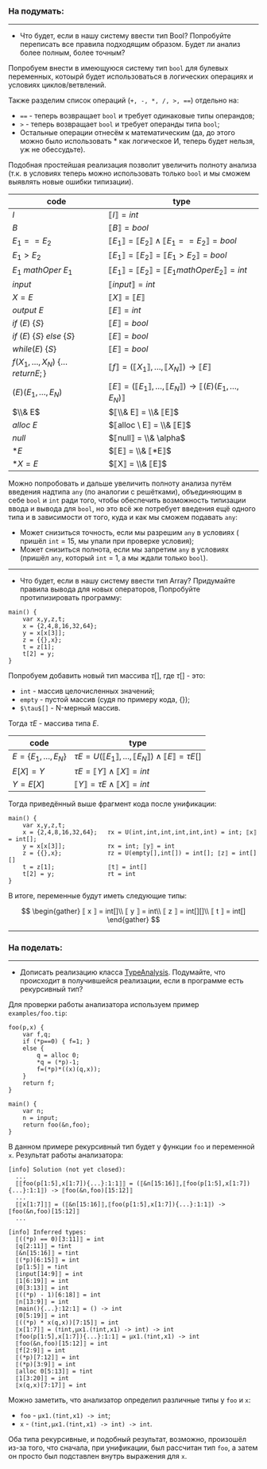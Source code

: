 
### На подумать:

---

- Что будет, если в нашу систему ввести тип Bool? Попробуйте переписать все правила подходящим образом.  Будет ли анализ более полным, более точным? </br>

Попробуем внести в имеющуюся систему тип `bool` для булевых переменных, котоырй будет использоваться в логических операциях и условиях циклов/ветвлений. </br>

Также разделим список операций (`+, -, *, /, >, ==`) отдельно на: 
 - `==` - теперь возвращает `bool` и требует одинаковые типы операндов;
 - `>` - теперь возвращает `bool` и требует операнды типа `bool`;
 - Остальные операции отнесём к математическим (да, до этого можно было использовать * как логическое И, теперь будет нельзя, уж не обессудьте).

Подобная простейшая реализация позволит увеличить полноту анализа (т.к. в условиях теперь можно использовать только `bool` и мы сможем выявлять новые ошибки типизации).</br>

| code                                         | type                                                             |
|----------------------------------------------|------------------------------------------------------------------|
| $I$                                          | $⟦I⟧ = int$                                                      |
| $B$                                          | $⟦B⟧ = bool$                                                     |
| $E_1 == E_2$                                 | $⟦E_1⟧ = ⟦E_2⟧ \land ⟦E_1 == E_2⟧ = bool$                        |
| $E_1 > E_2$                                  | $⟦E_1⟧ = ⟦E_2⟧ = ⟦E_1 > E_2⟧ = bool$                             |
| $E_1 \ mathOper \ E_1$                       | $⟦E_1⟧ = ⟦E_2⟧ = ⟦E_1 mathOper E_2⟧ = int$                       |
| $input$                                      | $⟦input⟧ = int$                                                  |
| $X = E$                                      | $⟦X⟧ = ⟦E⟧$                                                      |
| $output \ E$                                 | $⟦E⟧ = int$                                                      |
| $if \ (E) \ \{ S \}$                         | $⟦E⟧ = bool$                                                     |
| $if \ (E) \ \{ S \} \ else \ \{ S \}$        | $⟦E⟧ = bool$                                                     |
| $while(E) \ \{ S \}$                         | $⟦E⟧ = bool$                                                     |
| $f(X_1, \dots, X_N) \ \{ \dots return E; \}$ | $⟦f⟧ = (⟦X_1⟧, \dots, ⟦X_N⟧) \rightarrow ⟦E⟧$                    |
| $(E)(E_1, \dots, E_N)$                       | $⟦E⟧ = (⟦E_1⟧, \dots, ⟦E_N⟧) \rightarrow ⟦(E)(E_1, \dots, E_N)⟧$ |
| $\\& E$                                      | $⟦\\& E⟧ = \\& ⟦E⟧$                                              |
| $alloc \ E$                                  | $⟦alloc \ E⟧ = \\& ⟦E⟧$                                          |
| $null$                                       | $⟦null⟧ = \\& \alpha$                                            |
| $*E$                                         | $⟦E⟧ = \\& ⟦*E⟧$                                                 |
| $*X = E$                                     | $⟦X⟧ = \\& ⟦E⟧$                                                  |



Можно попробовать и дальше увеличить полноту анализа путём введения надтипа `any` (по аналогии с решётками), объединяющим в себе `bool` и `int` ради того, чтобы обеспечить возможность типизации ввода и вывода для `bool`, но это всё же потребует введения ещё одного типа и в зависимости от того, куда и как мы сможем подавать `any`:

- Может снизиться точность, если мы разрешим `any` в условиях ( пришёл `int` = 15, мы упали при проверке условия);
- Может снизиться полнота, если мы запретим `any` в условиях (пришёл `any`, который `int` = 1, а мы ждали только `bool`).

---

- Что будет, если в нашу систему ввести тип Array? Придумайте правила вывода для новых операторов, Попробуйте протипизировать программу:

```
main() {
    var x,y,z,t;
    x = {2,4,8,16,32,64};
    y = x[x[3]];
    z = {{},x};
    t = z[1];
    t[2] = y;
}
```

Попробуем добавить новый тип массива $\tau$[], где $\tau$[] - это:
- `int` - массив целочисленных значений;
- `empty` - пустой массив (судя по примеру кода, {});
- `$\tau$[]` - N-мерный массив.

Тогда $\tau E$ - массива типа $E$.

| code                        | type                                                       |
|-----------------------------|------------------------------------------------------------|
| $E = \{ E_1, \dots, E_N \}$ | $\tau E = U(⟦ E_1 ⟧, \dots, ⟦ E_N ⟧) \land ⟦E⟧ = \tau E[]$ |
| $E[X] = Y$                  | $\tau E = ⟦Y⟧ \land ⟦X⟧ = int$                             |
| $Y = E[X]$                  | $⟦Y⟧ = \tau E \land ⟦X⟧ = int$                             |

Тогда приведённый выше фрагмент кода после унификации:

```
main() {
    var x,y,z,t;
    x = {2,4,8,16,32,64};   𝜏x = U(int,int,int,int,int,int) = int; ⟦x⟧ = int[]; 
    y = x[x[3]];            𝜏x = int; ⟦y⟧ = int
    z = {{},x};             𝜏z = U(empty[],int[]) = int[]; ⟦z⟧ = int[][]
    t = z[1];               ⟦t⟧ = int[]
    t[2] = y;               𝜏t = int
}
```
 В итоге, переменные будут иметь следующие типы:

 $$
 \begin{gather}
 ⟦ x ⟧ = int[]\\
 ⟦ y ⟧ = int\\
 ⟦ z ⟧ = int[][]\\
 ⟦ t ⟧ = int[]
 \end{gather}
 $$
 
---

### На поделать:

---

- Дописать реализацию класса [TypeAnalysis](../src/tip/analysis/TypeAnalysis.scala). Подумайте, что происходит в получившейся реализации, если в программе есть рекурсивный тип?

Для проверки работы анализатора используем пример `examples/foo.tip`:

```
foo(p,x) { 
    var f,q; 
    if (*p==0) { f=1; } 
    else { 
        q = alloc 0;
        *q = (*p)-1;
        f=(*p)*((x)(q,x));
    }
    return f;
}

main() {
    var n;
    n = input;
    return foo(&n,foo);
}
```

В данном примере рекурсивный тип будет у функции `foo` и переменной `x`.
Результат работы анализатора:

```
[info] Solution (not yet closed):
  ...
  ⟦⟦foo(p[1:5],x[1:7]){...}:1:1⟧⟧ = (⟦&n[15:16]⟧,⟦foo(p[1:5],x[1:7]){...}:1:1⟧) -> ⟦foo(&n,foo)[15:12]⟧
  ...
  ⟦⟦x[1:7]⟧⟧ = (⟦&n[15:16]⟧,⟦foo(p[1:5],x[1:7]){...}:1:1⟧) -> ⟦foo(&n,foo)[15:12]⟧
  ...
```

```
[info] Inferred types:
  ⟦((*p) == 0)[3:11]⟧ = int
  ⟦q[2:11]⟧ = ⭡int
  ⟦&n[15:16]⟧ = ⭡int
  ⟦(*p)[6:15]⟧ = int
  ⟦p[1:5]⟧ = ⭡int
  ⟦input[14:9]⟧ = int
  ⟦1[6:19]⟧ = int
  ⟦0[3:13]⟧ = int
  ⟦((*p) - 1)[6:18]⟧ = int
  ⟦n[13:9]⟧ = int
  ⟦main(){...}:12:1⟧ = () -> int
  ⟦0[5:19]⟧ = int
  ⟦((*p) * x(q,x))[7:15]⟧ = int
  ⟦x[1:7]⟧ = (⭡int,μx1.(⭡int,x1) -> int) -> int
  ⟦foo(p[1:5],x[1:7]){...}:1:1⟧ = μx1.(⭡int,x1) -> int
  ⟦foo(&n,foo)[15:12]⟧ = int
  ⟦f[2:9]⟧ = int
  ⟦(*p)[7:12]⟧ = int
  ⟦(*p)[3:9]⟧ = int
  ⟦alloc 0[5:13]⟧ = ⭡int
  ⟦1[3:20]⟧ = int
  ⟦x(q,x)[7:17]⟧ = int
```

Можно заметить, что анализатор определил различные типы у `foo` и `x`:
- `foo` - `μx1.(⭡int,x1) -> int`;
- `x` - `(⭡int,μx1.(⭡int,x1) -> int) -> int`.

Оба типа рекурсивные, и подобный результат, возможно, произошёл из-за того, что сначала, при унификации, был рассчитан тип `foo`, а затем он просто был подставлен внутрь выражения для `x`.

